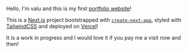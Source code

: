 Hello, I'm valu and this is my first [portfolio website](https://valu-portfolio-july2023.vercel.app/)!

This is a [Next.js](https://nextjs.org/) project bootstrapped with [`create-next-app`](https://github.com/vercel/next.js/tree/canary/packages/create-next-app), styled with [TailwindCSS](https://tailwindcss.com/) and deployed on [Vercel](https://vercel.com/new?utm_medium=default-template&filter=next.js&utm_source=create-next-app&utm_campaign=create-next-app-readme)!

It is a work in progress and I would love it if you pay me a visit now and then!
